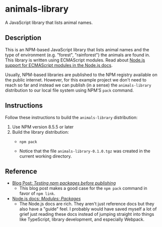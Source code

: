 # animals-library

A JavaScript library that lists animal names.

## Description

This is an NPM-based JavaScript library that lists animal names and the type of environment (e.g. "forest", "rainforest")
the animals are found in. This library is written using ECMAScript modules. Read about [Node.js support for ECMAScript modules in the Node.js docs](https://nodejs.org/api/esm.html).

Usually, NPM-based libraries are published to the NPM registry available on the public internet. However, for this
example project we don't need to reach so far and instead we can publish (in a sense) the `animals-library` distribution
to our local file system using NPM'S `pack` command.

## Instructions

Follow these instructions to build the `animals-library` distribution:

1. Use NPM version 8.5.5 or later
2. Build the library distribution:
   * ```shell
     npm pack
     ```
   * Notice that the file `animals-library-0.1.0.tgz` was created in the current working directory.

## Reference

* [Blog Post: *Testing npm packages before publishing*](https://medium.com/@vcarl/problems-with-npm-link-and-an-alternative-4dbdd3e66811)
  *  This blog post makes a good case for the `npm pack` command in favor of `npm link`.
* [Node.js docs: *Modules: Packages*](https://nodejs.org/api/packages.html#modules-packages)
  * The Node.js docs are rich. They aren't just reference docs but they also have a "guide" feel. I probably would have
    saved myself a lot of grief just reading these docs instead of jumping straight into things like TypeScript, library
    development, and especially Webpack.
